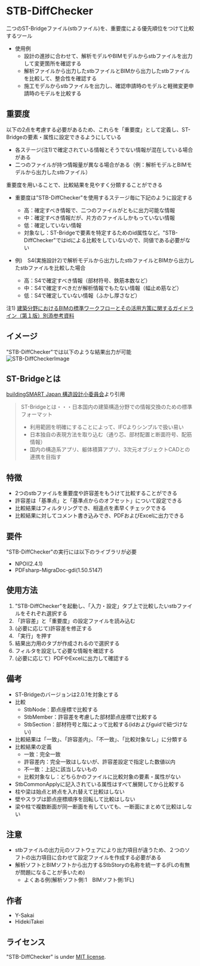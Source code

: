 # STB-DiffChecker
二つのST-Bridgeファイル(stbファイル)を、重要度による優先順位をつけて比較するツール   
* 使用例
    * 設計の進捗に合わせて、解析モデルやBIMモデルからstbファイルを出力して変更箇所を確認する
    * 解析ファイルから出力したstbファイルとBIMから出力したstbファイルを比較して、整合性を確認する
    * 施工モデルからstbファイルを出力し、確認申請時のモデルと軽微変更申請時のモデルを比較する

## 重要度
以下の2点を考慮する必要があるため、これらを「重要度」として定義し、ST-Bridgeの要素・属性に設定できるようにしている  
* 各ステージ(注1)で確定されている情報とそうでない情報が混在している場合がある  
* 二つのファイルが持つ情報量が異なる場合がある（例：解析モデルとBIMモデルから出力したstbファイル）  
  
重要度を用いることで、比較結果を見やすく分類することができる  
* 重要度は"STB-DiffChecker"を使用するステージ毎に下記のように設定する
    * 高：確定すべき情報で、二つのファイルがともに出力可能な情報
    * 中：確定すべき情報だが、片方のファイルしかもっていない情報
    * 低：確定していない情報
    * 対象なし：ST-Bridgeで要素を特定するためのid属性など。"STB-DiffChecker"ではidによる比較をしていないので、同値である必要がない  
  
* 例)　S4(実施設計2)で解析モデルから出力したstbファイルとBIMから出力したstbファイルを比較した場合
    * 高：S4で確定すべき情報（部材符号、鉄筋本数など）  
    * 中：S4で確定すべきだが解析情報でもたない情報（幅止め筋など）  
    * 低：S4で確定していない情報（ふかし厚さなど）  
  
注1) [建築分野におけるBIMの標準ワークフローとその活用方策に関するガイドライン（第１版）別添参考資料](https://www.mlit.go.jp/jutakukentiku/content/001351966.pdf)  

## イメージ
"STB-DiffChecker"では以下のような結果出力が可能
![STB-DiffCheckerImage](https://user-images.githubusercontent.com/10394393/101854381-c6263480-3ba4-11eb-91c4-27ceb1800547.gif)
 
## ST-Bridgeとは 
[buildingSMART Japan 構造設計小委員会](https://www.building-smart.or.jp/meeting/buildall/structural-design/)より引用
> ST-Bridgeとは・・・日本国内の建築構造分野での情報交換のための標準フォーマット  
> + 利用範囲を明確にすることによって、IFCよりシンプルで扱い易い  
> + 日本独自の表現方法を取り込む（通り芯、部材配置と断面符号、配筋情報）  
> + 国内の構造系アプリ、躯体積算アプリ、3次元オブジェクトCADとの連携を目指す   
 
 
## 特徴
* 2つのstbファイルを重要度や許容差をもうけて比較することができる
* 許容差は「基準点」と「基準点からのオフセット」について設定できる  
* 比較結果はフィルタリングでき、相違点を素早くチェックできる  
* 比較結果に対してコメント書き込みでき、PDFおよびExcelに出力できる  

## 要件
"STB-DiffChecker"の実行には以下のライブラリが必要
* NPOI(2.4.1)
* PDFsharp-MigraDoc-gdi(1.50.5147)
 
## 使用方法 
1. "STB-DiffChecker"を起動し、「入力・設定」タブ上で比較したいstbファイルをそれぞれ選択する
2. 「許容差」と「重要度」の設定ファイルを読み込む
3. (必要に応じて)許容差を修正する
4. 「実行」を押す 
5. 結果出力用のタブが作成されるので選択する
6. フィルタを設定して必要な情報を確認する
7. (必要に応じて）PDFやExcelに出力して確認する

## 備考 
* ST-Bridgeのバージョンは2.0.1を対象とする
* 比較
    * StbNode：節点座標で比較する
    * StbMember：許容差を考慮した部材節点座標で比較する
    * StbSection：部材符号と階によって比較する(idおよびguidで紐づけない)
* 比較結果は「一致」、「許容差内」、「不一致」、「比較対象なし」に分類する
* 比較結果の定義
    * 一致：完全一致
    * 許容差内：完全一致はしないが、許容差設定で指定した数値以内
    * 不一致：上記に該当しないもの
    * 比較対象なし：どちらかのファイルに比較対象の要素・属性がない
* StbCommonApplyに記入されている属性はすべて展開してから比較する
* 柱や梁は始点と終点を入れ替えて比較はしない
* 壁やスラブは節点座標順序を回転して比較はしない
* 梁や柱で複数断面が同一断面を有していても、一断面にまとめて比較はしない

## 注意
* stbファイルの出力元のソフトウェアにより出力項目が違うため、２つのソフトの出力項目に合わせて設定ファイルを作成する必要がある
* 解析ソフトとBIMソフトから出力するStbStoryの名称を統一する(FLの有無が問題になることが多いため)
  * よくある例(解析ソフト側:1　BIMソフト側:1FL)

## 作者 
* Y-Sakai
* HidekiTakei

## ライセンス
"STB-DiffChecker" is under [MIT license](https://en.wikipedia.org/wiki/MIT_License).
